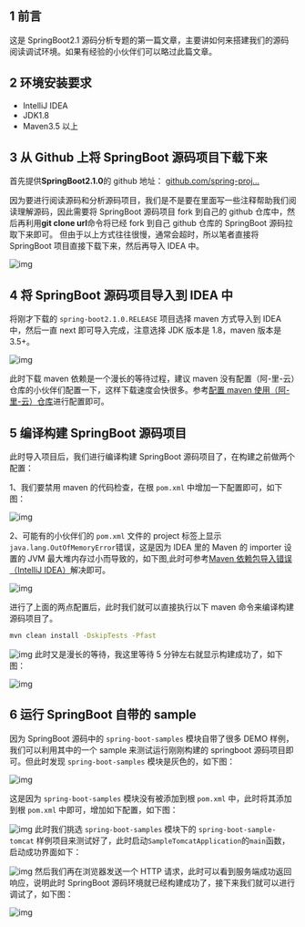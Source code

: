 ## 1 前言



这是 SpringBoot2.1 源码分析专题的第一篇文章，主要讲如何来搭建我们的源码阅读调试环境。如果有经验的小伙伴们可以略过此篇文章。



## 2 环境安装要求



- IntelliJ IDEA
- JDK1.8
- Maven3.5 以上



## 3 从 Github 上将 SpringBoot 源码项目下载下来



首先提供**SpringBoot2.1.0**的 github 地址： [github.com/spring-proj…](https://link.juejin.cn?target=https%3A%2F%2Fgithub.com%2Fspring-projects%2Fspring-boot%2Ftree%2Fv2.1.0.RELEASE)



因为要进行阅读源码和分析源码项目，我们是不是要在里面写一些注释帮助我们阅读理解源码，因此需要将 SpringBoot 源码项目 fork 到自己的 github 仓库中，然后再利用**git clone url**命令将已经 fork 到自己 github 仓库的 SpringBoot 源码拉取下来即可。 但由于以上方式往往很慢，通常会超时，所以笔者直接将 SpringBoot 项目直接下载下来，然后再导入 IDEA 中。



![img](https://img-blog.csdnimg.cn/img_convert/a3cd3199a36c2d81ddd1ffca11498335.webp?x-oss-process=image/format,png)



## 4 将 SpringBoot 源码项目导入到 IDEA 中



将刚才下载的 `spring-boot2.1.0.RELEASE` 项目选择 maven 方式导入到 IDEA 中，然后一直 next 即可导入完成，注意选择 JDK 版本是 1.8，maven 版本是 3.5+。



![img](https://img-blog.csdnimg.cn/img_convert/85eaea6fbe7c4b23a3b4a3cc188f120a.webp?x-oss-process=image/format,png)



此时下载 maven 依赖是一个漫长的等待过程，建议 maven 没有配置（阿-里-云）仓库的小伙伴们配置一下，这样下载速度会快很多。参考[配置 maven 使用（阿-里-云）仓库](https://link.juejin.cn?target=https%3A%2F%2Fblog.csdn.net%2Fzhuzj12345%2Farticle%2Fdetails%2F93200211)进行配置即可。



## 5 编译构建 SpringBoot 源码项目



此时导入项目后，我们进行编译构建 SpringBoot 源码项目了，在构建之前做两个配置：



1、我们要禁用 maven 的代码检查，在根 `pom.xml` 中增加一下配置即可，如下图：



![img](https://img-blog.csdnimg.cn/img_convert/94f0e6f8c7d5015cde136b42a27a3cfa.webp?x-oss-process=image/format,png)



2、可能有的小伙伴们的 `pom.xml` 文件的 project 标签上显示`java.lang.OutOfMemoryError`错误，这是因为 IDEA 里的 Maven 的 importer 设置的 JVM 最大堆内存过小而导致的，如下图,此时可参考[Maven 依赖包导入错误（IntelliJ IDEA）](https://blog.csdn.net/w605283073/article/details/85107497)解决即可。



![img](https://img-blog.csdnimg.cn/img_convert/863e78459637e2a17cbf7f83010a6f9c.webp?x-oss-process=image/format,png)



进行了上面的两点配置后，此时我们就可以直接执行以下 maven 命令来编译构建源码项目了。



```bash
mvn clean install -DskipTests -Pfast
```



![img](https://img-blog.csdnimg.cn/img_convert/ca5afaba8223ea1378994cbab03378aa.webp?x-oss-process=image/format,png) 此时又是漫长的等待，我这里等待 5 分钟左右就显示构建成功了，如下图：



![img](https://img-blog.csdnimg.cn/img_convert/5635c9e9e36d9e3548dc4a69cba78693.webp?x-oss-process=image/format,png)



## 6 运行 SpringBoot 自带的 sample



因为 SpringBoot 源码中的 `spring-boot-samples` 模块自带了很多 DEMO 样例，我们可以利用其中的一个 sample 来测试运行刚刚构建的 springboot 源码项目即可。但此时发现 `spring-boot-samples` 模块是灰色的，如下图：



![img](https://img-blog.csdnimg.cn/img_convert/5c09d85931ddf508b301d63761d756a9.webp?x-oss-process=image/format,png)



这是因为 `spring-boot-samples` 模块没有被添加到根 `pom.xml` 中，此时将其添加到根 `pom.xml` 中即可，增加如下配置，如下图：



![img](https://img-blog.csdnimg.cn/img_convert/937641c8dd5d6d7cfae00f8ecddf463b.webp?x-oss-process=image/format,png) 此时我们挑选 `spring-boot-samples` 模块下的 `spring-boot-sample-tomcat` 样例项目来测试好了，此时启动`SampleTomcatApplication`的`main`函数，启动成功界面如下：



![img](https://img-blog.csdnimg.cn/img_convert/15ebc148f1959861b8e380ba30b8063e.webp?x-oss-process=image/format,png) 然后我们再在浏览器发送一个 HTTP 请求，此时可以看到服务端成功返回响应，说明此时 SpringBoot 源码环境就已经构建成功了，接下来我们就可以进行调试了，如下图：



![img](https://img-blog.csdnimg.cn/img_convert/a22fa7628251e5dcbcb0f29d4c363016.webp?x-oss-process=image/format,png)

